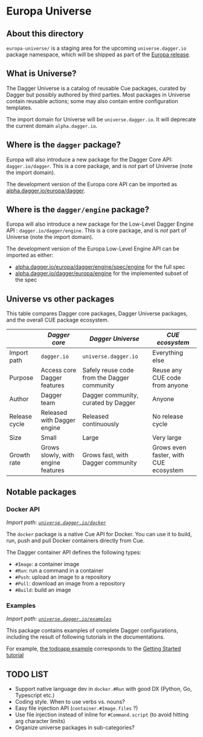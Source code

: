 # Europa Universe

## About this directory

`europa-universe/` is a staging area for the upcoming `universe.dagger.io` package namespace,
which will be shipped as part of the [Europa release](https://github.com/dagger/dagger/issues/1088).

## What is Universe?

The Dagger Universe is a catalog of reusable Cue packages, curated by Dagger but possibly authored by third parties. Most packages in Universe contain reusable actions; some may also contain entire configuration templates.

The import domain for Universe will be `universe.dagger.io`. It will deprecate the current domain `alpha.dagger.io`.

## Where is the `dagger` package?

Europa will also introduce a new package for the Dagger Core API: `dagger.io/dagger`.
This is a core package, and is *not* part of Universe (note the import domain).

The development version of the Europa core API can be imported as [alpha.dagger.io/europa/dagger](../stdlib/europa/dagger).

## Where is the `dagger/engine` package?

Europa will also introduce a new package for the Low-Level Dagger Engine API : `dagger.io/dagger/engine`.
This is a core package, and is *not* part of Universe (note the import domain).

The development version of the Europa Low-Level Engine API can be imported as either:

* [alpha.dagger.io/europa/dagger/engine/spec/engine](../stdlib/europa/dagger/engine/spec/engine) for the full spec
* [alpha.dagger.io/dagger/europa/engine](../stdlib/europa/dagger/engine) for the implemented subset of the spec

## Universe vs other packages

This table compares Dagger core packages, Dagger Universe packages, and the overall CUE package ecosystem.

|   |  *Dagger core* | *Dagger Universe* | *CUE ecosystem* |
|---|----------------|-------------------|-----------------|
| Import path |  `dagger.io` | `universe.dagger.io` | Everything else |
| Purpose |  Access core Dagger features | Safely reuse code from the Dagger community | Reuse any CUE code from anyone |
| Author | Dagger team | Dagger community, curated by Dagger | Anyone |
| Release cycle |    Released with Dagger engine   |  Released continuously | No release cycle |
| Size |  Small  | Large | Very large |
| Growth rate | Grows slowly, with engine features | Grows fast, with Dagger community | Grows even faster, with CUE ecosystem |


## Notable packages

### Docker API

*Import path: [`universe.dagger.io/docker`](./universe/docker)*

The `docker` package is a native Cue API for Docker. You can use it to build, run, push and pull Docker containers directly from Cue.

The Dagger container API defines the following types:

* `#Image`: a container image
* `#Run`: run a command in a container
* `#Push`: upload an image to a repository
* `#Pull`: download an image from a repository
* `#Build`: build an image

### Examples

*Import path: [`universe.dagger.io/examples`](./examples)*

This package contains examples of complete Dagger configurations, including the result of following tutorials in the documentations.

For example, [the todoapp example](./examples/todoapp) corresponds to the [Getting Started tutorial](https://docs.dagger.io/1003/get-started/)


## TODO LIST

* Support native language dev in `docker.#Run` with good DX (Python, Go, Typescript etc.)
* Coding style. When to use verbs vs. nouns?
* Easy file injection API (`container.#Image.files` ?)
* Use file injection instead of inline for `#Command.script` (to avoid hitting arg character limits)
* Organize universe packages in sub-categories?
